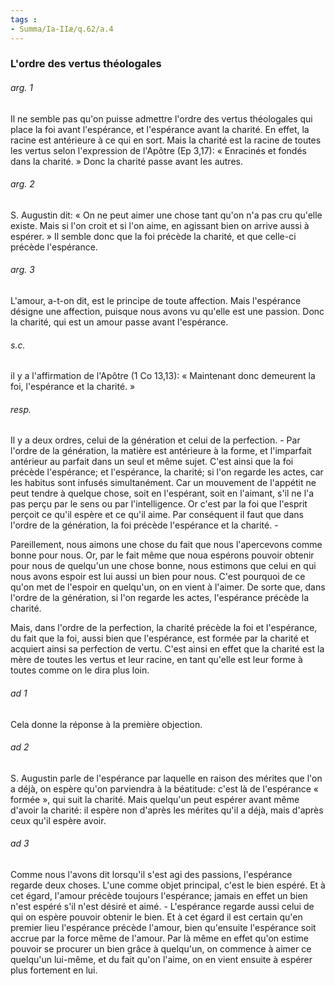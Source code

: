 ```yaml
---
tags : 
- Summa/Ia-IIæ/q.62/a.4
---
```


### L'ordre des vertus théologales

###### arg. 1
Il ne semble pas qu'on puisse admettre l'ordre des vertus théologales qui place la foi avant l'espérance, et l'espérance avant la charité. En effet, la racine est antérieure à ce qui en sort. Mais la charité est la racine de toutes les vertus selon l'expression de l'Apôtre (Ep 3,17): « Enracinés et fondés dans la charité. » Donc la charité passe avant les autres. 

###### arg. 2
S. Augustin dit: « On ne peut aimer une chose tant qu'on n'a pas cru qu'elle existe. Mais si l'on croit et si l'on aime, en agissant bien on arrive aussi à espérer. » Il semble donc que la foi précède la charité, et que celle-ci précède l'espérance. 

###### arg. 3
L'amour, a-t-on dit, est le principe de toute affection. Mais l'espérance désigne une affection, puisque nous avons vu qu'elle est une passion. Donc la charité, qui est un amour passe avant l'espérance. 

###### s.c.
il y a l'affirmation de l'Apôtre (1 Co 13,13): « Maintenant donc demeurent la foi, l'espérance et la charité. » 

###### resp.
Il y a deux ordres, celui de la génération et celui de la perfection. - Par l'ordre de la génération, la matière est antérieure à la forme, et l'imparfait antérieur au parfait dans un seul et même sujet. C'est ainsi que la foi précède l'espérance; et l'espérance, la charité; si l'on regarde les actes, car les habitus sont infusés simultanément. Car un mouvement de l'appétit ne peut tendre à quelque chose, soit en l'espérant, soit en l'aimant, s'il ne l'a pas perçu par le sens ou par l'intelligence. Or c'est par la foi que l'esprit perçoit ce qu'il espère et ce qu'il aime. Par conséquent il faut que dans l'ordre de la génération, la foi précède l'espérance et la charité. - 

Pareillement, nous aimons une chose du fait que nous l'apercevons comme bonne pour nous. Or, par le fait même que noua espérons pouvoir obtenir pour nous de quelqu'un une chose bonne, nous estimons que celui en qui nous avons espoir est lui aussi un bien pour nous. C'est pourquoi de ce qu'on met de l'espoir en quelqu'un, on en vient à l'aimer. De sorte que, dans l'ordre de la génération, si l'on regarde les actes, l'espérance précède la charité. 

Mais, dans l'ordre de la perfection, la charité précède la foi et l'espérance, du fait que la foi, aussi bien que l'espérance, est formée par la charité et acquiert ainsi sa perfection de vertu. C'est ainsi en effet que la charité est la mère de toutes les vertus et leur racine, en tant qu'elle est leur forme à toutes comme on le dira plus loin. 

###### ad 1
Cela donne la réponse à la première objection. 

###### ad 2
S. Augustin parle de l'espérance par laquelle en raison des mérites que l'on a déjà, on espère qu'on parviendra à la béatitude: c'est là de l'espérance « formée », qui suit la charité. Mais quelqu'un peut espérer avant même d'avoir la charité: il espère non d'après les mérites qu'il a déjà, mais d'après ceux qu'il espère avoir. 

###### ad 3
Comme nous l'avons dit lorsqu'il s'est agi des passions, l'espérance regarde deux choses. L'une comme objet principal, c'est le bien espéré. Et à cet égard, l'amour précède toujours l'espérance; jamais en effet un bien n'est espéré s'il n'est désiré et aimé. - L'espérance regarde aussi celui de qui on espère pouvoir obtenir le bien. Et à cet égard il est certain qu'en premier lieu l'espérance précède l'amour, bien qu'ensuite l'espérance soit accrue par la force même de l'amour. Par là même en effet qu'on estime pouvoir se procurer un bien grâce à quelqu'un, on commence à aimer ce quelqu'un lui-même, et du fait qu'on l'aime, on en vient ensuite à espérer plus fortement en lui. 

